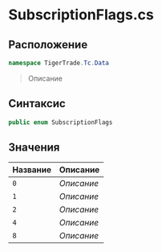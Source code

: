 
# SubscriptionFlags.cs
## Расположение
```csharp
namespace TigerTrade.Tc.Data
```



> Описание

## Синтаксис
```csharp
public enum SubscriptionFlags
```


## Значения
| Название | Описание |
| --- | --- |
| `0` | *Описание* |
| `1` | *Описание* |
| `2` | *Описание* |
| `4` | *Описание* |
| `8` | *Описание* |



